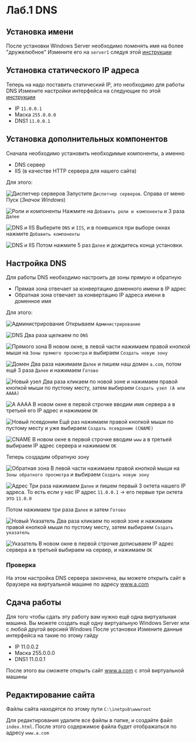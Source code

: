 # Лаб.1 DNS


## Установка имени
После установки Windows Server необходимо поменять имя на более "дружелюбное"
Измените его на `server1` следуя этой [инструкции](../set_name/index.md)

## Установка статического IP адреса
Теперь на надо поставить статический IP, это необходимо для работы DNS
Измените настройки интерфейса на следующие по этой [инструкции](../static_ip/index.md)
- IP `11.0.0.1`
- Маска `255.0.0.0`
- DNS1 `11.0.0.1`

## Установка дополнительных компонентов

Сначала необходимо установить необходимые компоненты, а именно
- DNS сервер
- IIS (в качестве HTTP сервера для нашего сайта)

Для этого:

![Диспетчер серверов](imgs/dns_00.png)
Запустите `Диспетчер серверов`. Справа от меню Пуск (*Значок Windows*)

![Роли и компоненты](imgs/dns_01.png)
Нажмите на `Добавить роли и компоненты` и 3 раза `Далее`

![DNS и IIS](imgs/dns_02.png)
Выберите `DNS` и `IIS`, и в поившихся при выборе окнах нажмите `Добавить компоненты`

![DNS и IIS](imgs/dns_03.png)
Потом нажмите 5 раз `Далее` и дождитесь конца установки.


## Настройка DNS
Для работы DNS необходимо настроить де зоны прямую и обратную
- Прямая зона отвечает за конвертацию доменного имени в IP адрес
- Обратная зона отвечает за конвертацию IP адреса имени в доменное имя

Для этого:

![Администрирование](imgs/dns_04.png)
Открываем `Администрирование`

![DNS](imgs/dns_05.png)
Два раза щелкаем по `DNS`

![Прямого зона](imgs/dns_06.png)
В новом окне, в левой части нажимаем правой кнопкой мыши на `Зоны прямого просмотра` и выбираем `Создать новую зону`

![Домен](imgs/dns_07.png)
Два раза нажимаем `Далее` и пишем наш домен `a.com`, потом ещё 3 раза `Далее` и нажимаем `Готово`

![Новый узел](imgs/dns_08.png)
Два раза кликаем по новой зоне и нажимаем правой кнопкой мыши по пустому месту, затем выбираем `Создать узел (A или AAAA)`

![A AAAA](imgs/dns_09.png)
В новом окне в первой строчке вводим имя сервера а в третьей его IP адрес и нажимаем `ОК`

![Новый псевдоним](imgs/dns_10.png)
Ещё раз нажимаем правой кнопкой мыши по пустому месту и уже выбираем `Создать псевдоним (CNAME)`

![CNAME](imgs/dns_11.png)
В новом окне в первой строчке вводим `www` а в третьей выбираем IP адрес сервера и нажимаем `ОК`

Теперь создадим обратную зону

![Обратная зона](imgs/dns_12.png)
В левой части нажимаем правой кнопкой мыши на `Зоны обратного просмотра` и выбираем `Создать новую зону`

![Адрес](imgs/dns_14.png)
Три раза нажимаем `Далее` и пишем первый 3 октета нашего IP адреса. То есть если у нас IP адрес `11.0.0.1` -> его первые три октета это `11.0.0`

Потом нажимаем три раза `Далее` и затем `Готово`

![Новый Указатель](imgs/dns_13.png)
Два раза кликаем по новой зоне и нажимаем правой кнопкой мыши по пустому месту, затем выбираем `Создать указатель`

![Указатель](imgs/dns_14.png)
В новом окне в первой строчке дописываем IP адрес сервера а в третьей выбираем на сервер, и нажимаем `ОК`

### Проверка
На этом настройка DNS сервера закончена, вы можете открыть сайт в браузере на виртуальной машине по адресу www.a.com

## Сдача работы
Для того чтобы сдать эту работу вам нужно ещё одна виртуальная машина.
Вы можете создать ещё одну виртуальную Windows Server или c любой другой версией Windows
После установки Измените данные интерфейса на такие по этому гайду
 - IP 11.0.0.2
 - Маска 255.0.0.0
 - DNS1 11.0.0.1

После этого вы сможете открыть сайт www.a.com c этой виртуальной машины

## Редактирование сайта 
Файлы сайта находятся по этому пути `C:\inetpub\wwwroot`

Для редактирования удалите все файлы в папке, и создайте файл `index.html`. После этого содержимое файла будет отображаться по адресу `www.a.com`